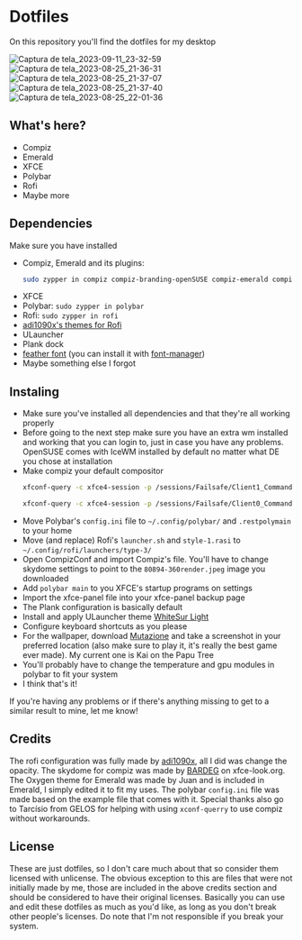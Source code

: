 # Dotfiles
On this repository you'll find the dotfiles for my desktop

![Captura de tela_2023-09-11_23-32-59](https://github.com/LuNeder/Dotfiles/assets/19750714/3e1bbdff-d004-4ae1-aeb9-586c59fc8c33)
![Captura de tela_2023-08-25_21-36-31](https://github.com/LuNeder/Dotfiles/assets/19750714/1ac4a3ca-8df3-4448-93f3-6ee1a96ced68)
![Captura de tela_2023-08-25_21-37-07](https://github.com/LuNeder/Dotfiles/assets/19750714/76f33937-5a73-4248-bed6-e4c0b433b085)
![Captura de tela_2023-08-25_21-37-40](https://github.com/LuNeder/Dotfiles/assets/19750714/eb5486dd-773d-4062-a4a6-2148efa9d913)
![Captura de tela_2023-08-25_22-01-36](https://github.com/LuNeder/Dotfiles/assets/19750714/f2d8b72a-b0f9-42fa-8280-bbc538ff9359)



## What's here?
- Compiz
- Emerald
- XFCE
- Polybar
- Rofi
- Maybe more

## Dependencies
Make sure you have installed
- Compiz, Emerald and its plugins:
  ```bash
  sudo zypper in compiz compiz-branding-openSUSE compiz-emerald compiz-emerald-theme-manager compiz-emerald-themes compiz-manager compiz-plugins compiz-plugins-experimental compiz-plugins-extra compiz-plugins-main compizconfig-settings-manager python311-compizconfig
  ```
- XFCE
- Polybar: `sudo zypper in polybar`
- Rofi: `sudo zypper in rofi`
- [adi1090x's themes for Rofi](https://github.com/adi1090x/rofi)
- ULauncher
- Plank dock
- [feather font](https://github.com/adi1090x/polybar-themes/blob/master/fonts/feather.ttf) (you can install it with [font-manager](https://software.opensuse.org/package/font-manager))
- Maybe something else I forgot

## Instaling
- Make sure you've installed all dependencies and that they're all working properly
- Before going to the next step make sure you have an extra wm installed and working that you can login to, just in case you have any problems. OpenSUSE comes with IceWM installed by default no matter what DE you chose at installation
- Make compiz your default compositor
  ```bash
  xfconf-query -c xfce4-session -p /sessions/Failsafe/Client1_Command -t string -sa xfsettingsd

  xfconf-query -c xfce4-session -p /sessions/Failsafe/Client0_Command -t string -s compiz -t string -s ccp

  ```
- Move Polybar's `config.ini` file to `~/.config/polybar/` and `.restpolymain` to your home
- Move (and replace) Rofi's `launcher.sh` and `style-1.rasi` to `~/.config/rofi/launchers/type-3/`
- Open CompizConf and import Compiz's file. You'll have to change skydome settings to point to the `80894-360render.jpeg` image you downloaded
- Add `polybar main` to you XFCE's startup programs on settings
- Import the xfce-panel file into your xfce-panel backup page
- The Plank configuration is basically default
- Install and apply ULauncher theme [WhiteSur Light](https://gist.github.com/gornostal/02a232e6e560da7946c053555ced6cce?permalink_comment_id=3649821#gistcomment-3649821)
- Configure keyboard shortcuts as you please
- For the wallpaper, download [Mutazione](https://store.steampowered.com/app/1080750/Mutazione/) and take a screenshot in your preferred location (also make sure to play it, it's really the best game ever made). My current one is Kai on the Papu Tree
- You'll probably have to change the temperature and gpu modules in polybar to fit your system
- I think that's it!

If you're having any problems or if there's anything missing to get to a similar result to mine, let me know!

## Credits
The rofi configuration was fully made by [adi1090x](https://github.com/adi1090x/), all I did was change the opacity.
The skydome for compiz was made by [BARDEG](https://www.xfce-look.org/p/1003000/) on xfce-look.org.
The Oxygen theme for Emerald was made by Juan and is included in Emerald, I simply edited it to fit my uses.
The polybar `config.ini` file was made based on the example file that comes with it.
Special thanks also go to Tarcísio from GELOS for helping with using `xconf-querry` to use compiz without workarounds.

## License
These are just dotfiles, so I don't care much about that so consider them licensed with unlicense. The obvious exception to this are files that were not initially made by me, those are included in the above credits section and should be considered to have their original licenses. Basically you can use and edit these dotfiles as much as you'd like, as long as you don't break other people's licenses. Do note that I'm not responsible if you break your system.

